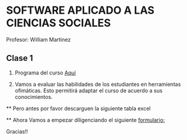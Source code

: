 # SOFTWARE APLICADO A LAS CIENCIAS SOCIALES
Profesor: William Martinez

## Clase 1

1. Programa del curso [Aquí](https://github.com/wamartinez/sacs/blob/main/Documents/PROGRAMASOFTWARE.pdf)

2. Vamos a evaluar las habilidades de los estudiantes en herramientas ofimáticas. Esto permitirá adaptar el curso de acuerdo a sus conocimientos.

** Pero antes por favor descarguen la siguiente tabla excel

** Ahora Vamos a empezar diligenciando el siguiente [formulario:](https://forms.gle/k8ENnTLwQxEMHTau7)

Gracias!!


